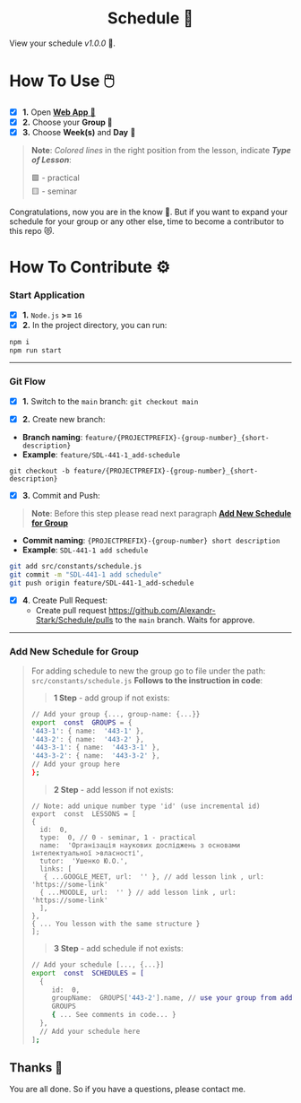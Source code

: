 <h1 align="center"> Schedule 📅</h1>

View your schedule *v1.0.0* 💾.

# How To Use 🖱️

 - [x] **1.** Open [**Web App** 🚀](https://ser-alexander.github.io/Schedule/)
 - [x] **2.** Choose your **Group 📒**
 - [x] **3.** Choose **Week(s)** and **Day**  📅

>**Note**: *Colored lines* in the right position from the lesson, indicate ***Type of Lesson***: 
><p>🟩 - practical<br>
>🟨 - seminar</p>

Congratulations, now you are in the know 🎉. But if you want to expand your schedule for your group or any other else, time to become a contributor to this repo 😻.

# How To Contribute ⚙️

### Start Application
 - [x] **1.** `Node.js` **>=** `16`
 - [x] **2.** In the project directory, you can run:
```sh
npm i
npm run start
```
 ---
 
### Git Flow
 - [x] **1.** Switch to the `main` branch: 
   `git checkout main`
 
 - [x] **2.** Create new branch:
  
 - **Branch naming**: `feature/{PROJECTPREFIX}-{group-number}_{short-description}`
 - **Example**: `feature/SDL-441-1_add-schedule`
 
  `git checkout -b feature/{PROJECTPREFIX}-{group-number}_{short-description}`
  
 - [x] **3.** Commit and Push:
> **Note**: Before this step please read next paragraph **[Add New Schedule for Group](#add-new-schedule-for-group)**

 - **Commit naming**: `{PROJECTPREFIX}-{group-number} short description`
 - **Example**: `SDL-441-1 add schedule`

 ```sh
git add src/constants/schedule.js
git commit -m "SDL-441-1 add schedule"
git push origin feature/SDL-441-1_add-schedule
```

 - [x] **4**. Create Pull Request:
   - Create pull request https://github.com/Alexandr-Stark/Schedule/pulls to the `main` branch. Waits for approve.
 ---

### Add New Schedule for Group

> For adding schedule to new the group go to file under the path: `src/constants/schedule.js`
>**Follows to the instruction in code**:
>
>>**1 Step** - add group if not exists:
>```sh
>// Add your group {..., group-name: {...}}
>export  const  GROUPS = {
>'443-1': { name:  '443-1' },
>'443-2': { name:  '443-2' },
>'443-3-1': { name:  '443-3-1' },
>'443-3-2': { name:  '443-3-2' },
>// Add your group here
>};
>```
>>**2 Step** - add lesson if not exists:
>```sh// Add your lesson [..., {...}]
>// Note: add unique number type 'id' (use incremental id)
>export  const  LESSONS = [
>{
>   id:  0,
>   type:  0, // 0 - seminar, 1 - practical
>   name:  'Організація наукових досліджень з основами інтелектуальної >власності',
>   tutor:  'Ушенко Ю.О.',
>   links: [
>    { ...GOOGLE_MEET, url:  '' }, // add lesson link , url: 'https://some-link'
>   { ...MOODLE, url:  '' } // add lesson link , url: 'https://some-link'
>   ],
>},
>{ ... You lesson with the same structure }
>];
>```
>>**3 Step** - add schedule if not exists:
>```sh
>// Add your schedule [..., {...}]
>export  const  SCHEDULES = [
>   {
>      id:  0,
>      groupName:  GROUPS['443-2'].name, // use your group from added 
>      GROUPS
>      { ... See comments in code... }
>   },
>   // Add your schedule here
> ];
>```
 
## Thanks 🤝
You are all done. So if you have a questions, please contact me.
